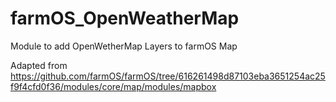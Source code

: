# farmOS_OpenWeatherMap
Module to add OpenWetherMap Layers to farmOS Map

Adapted from https://github.com/farmOS/farmOS/tree/616261498d87103eba3651254ac25f9f4cfd0f36/modules/core/map/modules/mapbox
